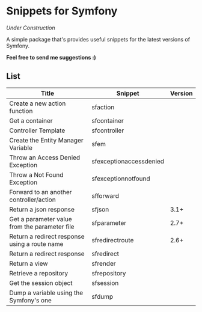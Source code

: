 # Snippets for Symfony

*Under Construction*

A simple package that's provides useful snippets for the latest versions of Symfony.

**Feel free to send me suggestions :)**

## List

| Title | Snippet | Version |
| ----- | ------- | ------- |
| Create a new action function | sfaction |
| Get a container | sfcontainer |
| Controller Template | sfcontroller |
| Create the Entity Manager Variable | sfem |
| Throw an Access Denied Exception | sfexceptionaccessdenied |
| Throw a Not Found Exception | sfexceptionnotfound |
| Forward to an another controller/action | sfforward |
| Return a json response | sfjson | 3.1+ |
| Get a parameter value from the parameter file | sfparameter | 2.7+ |
| Return a redirect response using a route name | sfredirectroute | 2.6+ |
| Return a redirect response | sfredirect |
| Return a view | sfrender |
| Retrieve a repository | sfrepository |
| Get the session object | sfsession |
| Dump a variable using the Symfony's one | sfdump |
